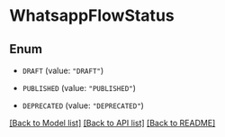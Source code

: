 # WhatsappFlowStatus

## Enum


* `DRAFT` (value: `"DRAFT"`)

* `PUBLISHED` (value: `"PUBLISHED"`)

* `DEPRECATED` (value: `"DEPRECATED"`)


[[Back to Model list]](../README.md#documentation-for-models) [[Back to API list]](../README.md#documentation-for-api-endpoints) [[Back to README]](../README.md)


